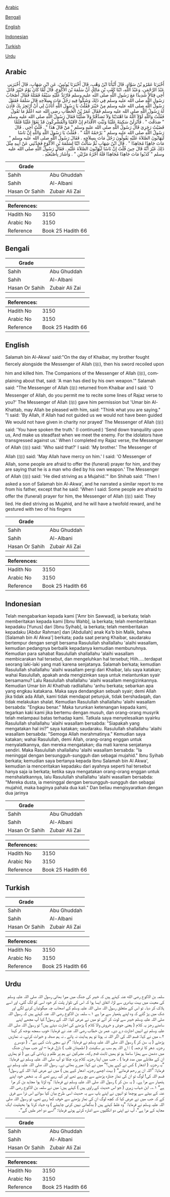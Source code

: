 [Arabic](#arabic)

[Bengali](#bengali)

[English](#english)

[Indonesian](#indonesian)

[Turkish](#turkish)

[Urdu](#urdu)

## Arabic


<div dir="rtl" lang="ar" style={{fontSize:'larger',backgroundColor:'#f8f9fa',padding:20}}>
أَخْبَرَنَا عَمْرُو بْنُ سَوَّادٍ، قَالَ أَنْبَأَنَا ابْنُ وَهْبٍ، قَالَ أَخْبَرَنَا يُونُسُ، عَنِ ابْنِ شِهَابٍ، قَالَ أَخْبَرَنِي عَبْدُ الرَّحْمَنِ، وَعَبْدُ اللَّهِ، ابْنَا كَعْبِ بْنِ مَالِكٍ أَنَّ سَلَمَةَ بْنَ الأَكْوَعِ، قَالَ لَمَّا كَانَ يَوْمُ خَيْبَرَ قَاتَلَ أَخِي قِتَالاً شَدِيدًا مَعَ رَسُولِ اللَّهِ صلى الله عليه وسلم فَارْتَدَّ عَلَيْهِ سَيْفُهُ فَقَتَلَهُ فَقَالَ أَصْحَابُ رَسُولِ اللَّهِ صلى الله عليه وسلم فِي ذَلِكَ وَشَكُّوا فِيهِ رَجُلٌ مَاتَ بِسِلاَحِهِ قَالَ سَلَمَةُ فَقَفَلَ رَسُولُ اللَّهِ صلى الله عليه وسلم مِنْ خَيْبَرَ فَقُلْتُ يَا رَسُولَ اللَّهِ أَتَأْذَنُ لِي أَنْ أَرْتَجِزَ بِكَ فَأَذِنَ لَهُ رَسُولُ اللَّهِ صلى الله عليه وسلم فَقَالَ عُمَرُ بْنُ الْخَطَّابِ رضى الله عنه اعْلَمْ مَا تَقُولُ فَقُلْتُ وَاللَّهِ لَوْلاَ اللَّهُ مَا اهْتَدَيْنَا وَلاَ تَصَدَّقْنَا وَلاَ صَلَّيْنَا فَقَالَ رَسُولُ اللَّهِ صلى الله عليه وسلم ‏"‏ صَدَقْتَ ‏"‏ ‏.‏ فَأَنْزِلَنْ سَكِينَةً عَلَيْنَا وَثَبِّتِ الأَقْدَامَ إِنْ لاَقَيْنَا وَالْمُشْرِكُونَ قَدْ بَغَوْا عَلَيْنَا فَلَمَّا قَضَيْتُ رَجَزِيَ قَالَ رَسُولُ اللَّهِ صلى الله عليه وسلم ‏"‏ مَنْ قَالَ هَذَا ‏"‏ ‏.‏ قُلْتُ أَخِي ‏.‏ قَالَ رَسُولُ اللَّهِ صلى الله عليه وسلم ‏"‏ يَرْحَمُهُ اللَّهُ ‏"‏ ‏.‏ فَقُلْتُ يَا رَسُولَ اللَّهِ وَاللَّهِ إِنَّ نَاسًا لَيَهَابُونَ الصَّلاَةَ عَلَيْهِ يَقُولُونَ رَجُلٌ مَاتَ بِسِلاَحِهِ ‏.‏ فَقَالَ رَسُولُ اللَّهِ صلى الله عليه وسلم ‏"‏ مَاتَ جَاهِدًا مُجَاهِدًا ‏"‏ ‏.‏ قَالَ ابْنُ شِهَابٍ ثُمَّ سَأَلْتُ ابْنًا لِسَلَمَةَ بْنِ الأَكْوَعِ فَحَدَّثَنِي عَنْ أَبِيهِ مِثْلَ ذَلِكَ غَيْرَ أَنَّهُ قَالَ حِينَ قُلْتُ إِنَّ نَاسًا لَيَهَابُونَ الصَّلاَةَ عَلَيْهِ ‏.‏ فَقَالَ رَسُولُ اللَّهِ صلى الله عليه وسلم ‏"‏ كَذَبُوا مَاتَ جَاهِدًا مُجَاهِدًا فَلَهُ أَجْرُهُ مَرَّتَيْنِ ‏"‏ ‏.‏ وَأَشَارَ بِأُصْبُعَيْهِ ‏.‏
</div>
<div style={{backgroundColor:'#f8f9fa',padding:20, marginBottom: 10}}><table> <thead> <tr> <th>Grade</th> <th></th> </tr> </thead> <tbody> <tr><td>Sahih</td><td>Abu Ghuddah</td></tr><tr><td>Sahih</td><td>Al-Albani</td></tr><tr><td>Hasan Or Sahih</td><td>Zubair Ali Zai</td></tr></tbody></table><table> <thead> <tr> <th>References:</th> <th></th> </tr> </thead> <tbody><tr><td>Hadith No</td><td>3150</td></tr><tr><td>Arabic No</td><td>3150</td></tr><tr><td>Reference</td><td>Book 25 Hadith 66</td></tr></tbody></table></div>

## Bengali


<div dir="ltr" lang="bn" style={{fontSize:'larger',backgroundColor:'#f8f9fa',padding:20}}>

</div>
<div style={{backgroundColor:'#f8f9fa',padding:20, marginBottom: 10}}><table> <thead> <tr> <th>Grade</th> <th></th> </tr> </thead> <tbody> <tr><td>Sahih</td><td>Abu Ghuddah</td></tr><tr><td>Sahih</td><td>Al-Albani</td></tr><tr><td>Hasan Or Sahih</td><td>Zubair Ali Zai</td></tr></tbody></table><table> <thead> <tr> <th>References:</th> <th></th> </tr> </thead> <tbody><tr><td>Hadith No</td><td>3150</td></tr><tr><td>Arabic No</td><td>3150</td></tr><tr><td>Reference</td><td>Book 25 Hadith 66</td></tr></tbody></table></div>

## English


<div dir="ltr" lang="en" style={{fontSize:'larger',backgroundColor:'#f8f9fa',padding:20}}>
Salamah bin Al-Akwa' said:"On the day of Khaibar, my brother fought fiercely alongside the Messenger of Allah (ﷺ), then his sword recoiled upon him and killed him. The Companions of the Messenger of Allah (ﷺ), complaining about that, said: 'A man has died by his own weapon.'" Salamah said: "The Messenger of Allah (ﷺ) returned from Khaibar and I said: 'O Messenger of Allah, do you permit me to recite some lines of Rajaz verse to you?' The Messenger of Allah (ﷺ) gave him permission but 'Umar bin Al-Khattab, may Allah be pleased with him, said: "Think what you are saying." "I said: 'By Allah, if Allah had not guided us we would not have been guided We would not have given in charity nor prayed' The Messenger of Allah (ﷺ) said: 'You have spoken the truth.' (I continued:) 'Send down tranquility upon us, And make us steadfast when we meet the enemy. For the idolators have transgressed against us.' When I completed my Rajaz verse, the Messenger of Allah (ﷺ) said: 'Who said that?' I said: 'My brother.' The Messenger of Allah (ﷺ) said: 'May Allah have mercy on him.' I said: 'O Messenger of Allah, some people are afraid to offer the (funeral) prayer for him, and they are saying that he is a man who died by his own weapon.' The Messenger of Allah (ﷺ) said: 'He died striving as a Mujahid.'" Ibn Shihab said: "Then I asked a son of Salamah bin Al-Akwa', and he narrated a similar report to me from his father, except that he said: 'When I said: Some people are afraid to offer the (funeral) prayer for him, the Messenger of Allah (ﷺ) said: They lied. He died striving as Mujahid, and he will have a twofold reward, and he gestured with two of his fingers
</div>
<div style={{backgroundColor:'#f8f9fa',padding:20, marginBottom: 10}}><table> <thead> <tr> <th>Grade</th> <th></th> </tr> </thead> <tbody> <tr><td>Sahih</td><td>Abu Ghuddah</td></tr><tr><td>Sahih</td><td>Al-Albani</td></tr><tr><td>Hasan Or Sahih</td><td>Zubair Ali Zai</td></tr></tbody></table><table> <thead> <tr> <th>References:</th> <th></th> </tr> </thead> <tbody><tr><td>Hadith No</td><td>3150</td></tr><tr><td>Arabic No</td><td>3150</td></tr><tr><td>Reference</td><td>Book 25 Hadith 66</td></tr></tbody></table></div>

## Indonesian


<div dir="ltr" lang="id" style={{fontSize:'larger',backgroundColor:'#f8f9fa',padding:20}}>
Telah mengabarkan kepada kami ['Amr bin Sawwad], ia berkata; telah memberitakan kepada kami [Ibnu Wahb], ia berkata; telah memberitakan kepadaku [Yunus] dari [Ibnu Syihab], ia berkata; telah memberitakan kepadaku [Abdur Rahman] dan [Abdullah] anak Ka'b bin Malik, bahwa [Salamah bin Al Akwa'] berkata; pada saat perang Khaibar, saudaraku bertempur dengan sengit bersama Rasulullah shallallahu 'alaihi wasallam, kemudian pedangnya berbalik kepadanya kemudian membunuhnya. Kemudian para sahabat Rasulullah shallallahu 'alaihi wasallam membicarakan hal tersebut, dan mengeluhkan hal tersebut; Hiih…..terdapat seorang laki-laki yang mati karena senjatanya. Salamah berkata; kemudian Rasulullah shallallahu 'alaihi wasallam pergi dari Khaibar, lalu saya katakan; wahai Rasulullah, apakah anda mengizinkan saya untuk melantunkan syair bersamamu? Lalu Rasulullah shallallahu 'alaihi wasallam mengizinkannya. Kemudian Umar bin Al Khathab radliallahu 'anhu berkata; sebarkan apa yang engkau katakana. Maka saya dendangkan sebuah syair; demi Allah jika tidak ada Allah, kami tidak mendapat petunjuk, tidak bershadaqah, dan tidak melakukan shalat. Kemudian Rasulullah shallallahu 'alaihi wasallam bersabda: "Engkau benar." Maka turunkan ketenangan kepada kami, tegarkan kaki kami jika bertemu dengan musuh, dan orang-orang musyrik telah melampaui batas terhadap kami. Tatkala saya menyelesaikan syairku Rasulullah shallallahu 'alaihi wasallam bersabda: "Siapakah yang mengatakan hal ini?" saya katakan; saudaraku. Rasulullah shallallahu 'alaihi wasallam bersabda: "Semoga Allah merahmatinya." Kemudian saya katakan; wahai Rasulullah, demi Allah, orang-orang enggan untuk menyalatkannya, dan mereka mengatakan; dia mati karena senjatanya sendiri. Maka Rasulullah shallallahu 'alaihi wasallam bersabda: "Ia meninggal dengan bersungguh-sungguh dan sebagai mujahid." Ibnu Syihab berkata; kemudian saya bertanya kepada Ibnu Salamah bin Al Akwa', kemudian ia menceritakan kepadaku dari ayahnya seperti hal tersebut hanya saja ia berkata; ketika saya mengatakan orang-orang enggan untuk menshalatkannya, lalu Rasulullah shallallahu 'alaihi wasallam bersabda: "Mereka dusta, ia meninggal dengan bersungguh-sungguh dan sebagai mujahid, maka baginya pahala dua kali." Dan beliau mengisyaratkan dengan dua jarinya
</div>
<div style={{backgroundColor:'#f8f9fa',padding:20, marginBottom: 10}}><table> <thead> <tr> <th>Grade</th> <th></th> </tr> </thead> <tbody> <tr><td>Sahih</td><td>Abu Ghuddah</td></tr><tr><td>Sahih</td><td>Al-Albani</td></tr><tr><td>Hasan Or Sahih</td><td>Zubair Ali Zai</td></tr></tbody></table><table> <thead> <tr> <th>References:</th> <th></th> </tr> </thead> <tbody><tr><td>Hadith No</td><td>3150</td></tr><tr><td>Arabic No</td><td>3150</td></tr><tr><td>Reference</td><td>Book 25 Hadith 66</td></tr></tbody></table></div>

## Turkish


<div dir="ltr" lang="tr" style={{fontSize:'larger',backgroundColor:'#f8f9fa',padding:20}}>

</div>
<div style={{backgroundColor:'#f8f9fa',padding:20, marginBottom: 10}}><table> <thead> <tr> <th>Grade</th> <th></th> </tr> </thead> <tbody> <tr><td>Sahih</td><td>Abu Ghuddah</td></tr><tr><td>Sahih</td><td>Al-Albani</td></tr><tr><td>Hasan Or Sahih</td><td>Zubair Ali Zai</td></tr></tbody></table><table> <thead> <tr> <th>References:</th> <th></th> </tr> </thead> <tbody><tr><td>Hadith No</td><td>3150</td></tr><tr><td>Arabic No</td><td>3150</td></tr><tr><td>Reference</td><td>Book 25 Hadith 66</td></tr></tbody></table></div>

## Urdu


<div dir="rtl" lang="ur" style={{fontSize:'larger',backgroundColor:'#f8f9fa',padding:20}}>
سلمہ بن الاکوع رضی الله عنہ کہتے ہیں کہ خیبر کی جنگ میں میرا بھائی رسول اللہ صلی اللہ علیہ وسلم کی معیت میں بہت بہادری سے لڑا، اتفاق ایسا ہوا کہ اس کی تلوار پلٹ کر خود اسی کو لگ گئی، اور اسے ہلاک کر دیا۔ تو اس کے متعلق رسول اللہ صلی اللہ علیہ وسلم کے اصحاب چہ میگوئیاں کرنے لگے اور شک میں پڑ گئے کہ وہ اپنے ہتھیار سے مرا ہے ۱؎ سلمہ بن الاکوع رضی اللہ عنہ کہتے ہیں کہ رسول اللہ صلی اللہ علیہ وسلم خیبر سے لوٹ کر آئے تو میں نے عرض کیا: اللہ کے رسول! کیا آپ مجھے اپنے سامنے رجز یہ کلام ( یعنی جوش و خروش والا کلام ) پڑھنے کی اجازت دیتے ہیں؟ تو رسول اللہ صلی اللہ علیہ وسلم نے انہیں اجازت دے دی۔ عمر بن خطاب رضی اللہ عنہ نے فرمایا: خوب سمجھ بوجھ کر کہنا ۲؎ میں نے کہا: قسم اللہ کی اگر اللہ نہ ہوتا تو ہم ہدایت نہ پاتے ـ نہ ہم صدقہ و خیرات کرتے، نہ نمازیں پڑھتے ( یہ سن کر ) رسول اللہ صلی اللہ علیہ وسلم نے فرمایا: ”تم نے سچی بات کہی ہے“۔ ( دوسرے رجزیہ شعر کا ترجمہ ) : اے اللہ ہم سب پر سکینت ( اطمینان قلب ) نازل فرما – اور جب میدان جنگ میں دشمن سے ہمارا سامنا ہو تو ہمیں ثابت قدم رکھ۔ مشرکین نے ہم پر ظلم و زیادتی کی ہے ( تو ہماری ان کے مقابلے میں مدد فرما ) ۔ جب میں اپنا رجزیہ کلام پڑھ چکا تو آپ صلی اللہ علیہ وسلم نے فرمایا: ”یہ رجزیہ ( اشعار ) کس نے کہے ہیں؟“ میں نے کہا: میرے بھائی نے۔ رسول اللہ صلی اللہ علیہ وسلم نے فرمایا: ”اللہ ان پر رحم فرمائے“ ( بہت اچھے رجزیہ اشعار کہے ہیں ) میں نے عرض کیا: اللہ کے رسول! قسم اللہ کی! لوگ تو ان کی نماز جنازہ پڑھنے سے بچ رہے تھے اور کہہ رہے تھے کہ یہ شخص خود اپنے ہتھیار سے مرا ہے۔ ( یہ سن کر ) رسول اللہ صلی اللہ علیہ وسلم نے فرمایا: ”وہ لڑتا ہوا مجاہد بن کر مرا ہے“ ۱؎۔ ابن شہاب زہری ( جو اس حدیث کے راوی ہیں ) کہتے ہیں: میں نے سلمہ بن الاکوع رضی اللہ عنہ کے بیٹے سے پوچھا تو انہوں نے اپنے باپ سے یہ حدیث اسی طرح بیان کیا سوائے اس ذرا سے فرق کے کہ جب میں نے عرض کیا کہ کچھ لوگ ان کی نماز پڑھنے سے خوف کھا رہے تھے، تو رسول اللہ صلی اللہ علیہ وسلم نے فرمایا: ”وہ غلط کہتے ہیں ( بدگمانی نہیں کرنی چاہیئے ) وہ جہاد کرتا ہوا بحیثیت ایک مجاہد کے مرا ہے“، آپ نے اپنی دو انگلیوں سے اشارہ کرتے ہوئے فرمایا: ”اسے دو اجر ملیں گے“۔
</div>
<div style={{backgroundColor:'#f8f9fa',padding:20, marginBottom: 10}}><table> <thead> <tr> <th>Grade</th> <th></th> </tr> </thead> <tbody> <tr><td>Sahih</td><td>Abu Ghuddah</td></tr><tr><td>Sahih</td><td>Al-Albani</td></tr><tr><td>Hasan Or Sahih</td><td>Zubair Ali Zai</td></tr></tbody></table><table> <thead> <tr> <th>References:</th> <th></th> </tr> </thead> <tbody><tr><td>Hadith No</td><td>3150</td></tr><tr><td>Arabic No</td><td>3150</td></tr><tr><td>Reference</td><td>Book 25 Hadith 66</td></tr></tbody></table></div>